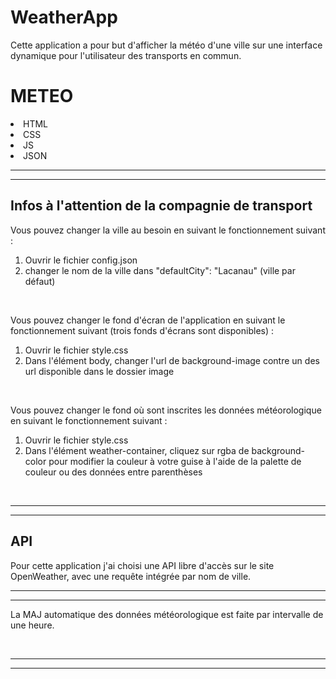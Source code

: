 # WeatherApp
Cette application a pour but d'afficher la météo d'une ville sur une interface dynamique pour l'utilisateur des transports en commun.

<h1>METEO</h1>
<li>HTML</li> <li>CSS</li> <li>JS</li> <li>JSON</li>

<hr>
<hr>
<h2>Infos à l'attention de la compagnie de transport</h2>
<p>Vous pouvez changer la ville au besoin en suivant le fonctionnement suivant : </p>
<ol>
  <li>
    Ouvrir le fichier config.json
  </li>
  <li>
    changer le nom de la ville dans "defaultCity": "Lacanau" (ville par défaut)
  </li>
</ol>

<br>

<p>Vous pouvez changer le fond d'écran de l'application en suivant le fonctionnement suivant (trois fonds d'écrans sont disponibles) : </p>
<ol>
  <li> Ouvrir le fichier style.css</li>
  <li> Dans l'élément body, changer l'url de background-image contre un des url disponible dans le dossier image </li>
</ol>

<br>

<p>Vous pouvez changer le fond où sont inscrites les données météorologique en suivant le fonctionnement suivant : </p>
<ol>
  <li>Ouvrir le fichier style.css</li>
  <li>Dans l'élément weather-container, cliquez sur rgba de background-color pour modifier la couleur à votre guise à l'aide de la palette de couleur ou des données entre parenthèses</li>
</ol>

<br>
<hr>
<hr>
<h2>API</h2>
Pour cette application j'ai choisi une API libre d'accès sur le site OpenWeather, avec une requête intégrée par nom de ville.

<br>
<hr>
<hr>

La MAJ automatique des données météorologique est faite par intervalle de une heure.

<br>
<hr>
<hr>




